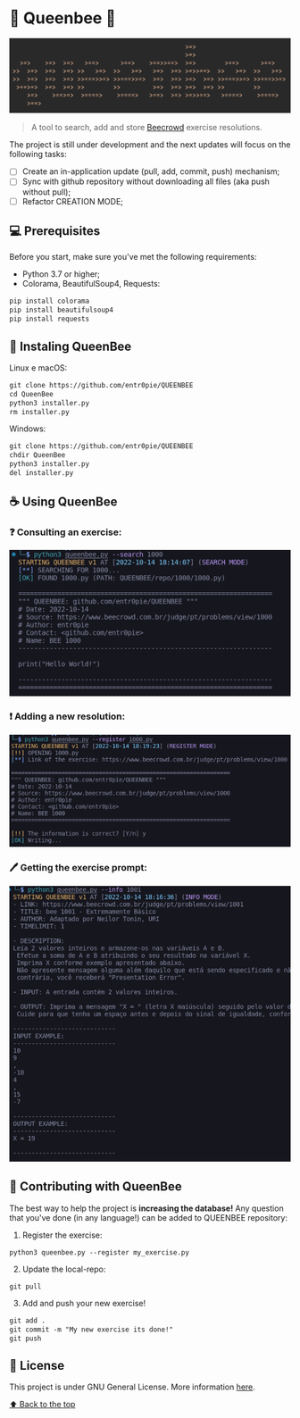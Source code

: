 # 🐝 Queenbee 👑

<!---Esses são exemplos. Veja https://shields.io para outras pessoas ou para personalizar este conjunto de escudos. Você pode querer incluir dependências, status do projeto e informações de licença aqui--->
<!---Incrível trabalho do iuricode. Por favor, dá um confere: https://github.com/iuricode/readme-template --->

<!--
![GitHub repo size](https://img.shields.io/github/repo-size/iuricode/README-template?style=for-the-badge)
![GitHub language count](https://img.shields.io/github/languages/count/iuricode/README-template?style=for-the-badge)
![GitHub forks](https://img.shields.io/github/forks/iuricode/README-template?style=for-the-badge)
![Bitbucket open issues](https://img.shields.io/bitbucket/issues/iuricode/README-template?style=for-the-badge)
![Bitbucket open pull requests](https://img.shields.io/bitbucket/pr-raw/iuricode/README-template?style=for-the-badge)
-->

<img src="images/queenbee.png" alt="Queenbee Help Text">

> A tool to search, add and store [Beecrowd](https://www.beecrowd.com.br/judge/en) exercise resolutions. 

The project is still under development and the next updates will focus on the following tasks:

- [ ] Create an in-application update (pull, add, commit, push) mechanism;
- [ ] Sync with github repository without downloading all files (aka push without pull);
- [ ] Refactor CREATION MODE;

## 💻 Prerequisites

Before you start, make sure you've met the following requirements:
* Python 3.7 or higher;
* Colorama, BeautifulSoup4, Requests:
```
pip install colorama
pip install beautifulsoup4
pip install requests
```

## 🚀 Instaling QueenBee

Linux e macOS:
```
git clone https://github.com/entr0pie/QUEENBEE
cd QueenBee
python3 installer.py
rm installer.py
```

Windows:
```
git clone https://github.com/entr0pie/QUEENBEE
chdir QueenBee
python3 installer.py
del installer.py
```

## ☕ Using QueenBee

### ❓ Consulting an exercise:
<img src="images/search.png" alt="Search function in QueenBee">

### ❗ Adding a new resolution:
<img src="images/register.png" alt="Register Hello World Exercise">

### 🖊️ Getting the exercise prompt:
<img src="images/info.png" alt="Anyone can explain to me how to do this?">


## 🐝 Contributing with QueenBee
<!---Se o seu README for longo ou se você tiver algum processo ou etapas específicas que deseja que os contribuidores sigam, considere a criação de um arquivo CONTRIBUTING.md separado--->
The best way to help the project is **increasing the database!** Any question that you've done (in any language!) can be added to QUEENBEE repository:
1. Register the exercise:
```
python3 queenbee.py --register my_exercise.py
```
2. Update the local-repo:
```
git pull 
```

3. Add and push your new exercise!
```
git add .
git commit -m "My new exercise its done!"
git push 
```

<!---
1. Fork this repository.
2. Create an branch: `git checkout -b branch`.
3. Do your modifications and confirm: `git commit -m message`
4. Send it to the original branch: `git push origin QueenBee / branch`
5. Create pull request

As an alternative, search for pull solicitations on [Github Oficial Docs](https://help.github.com/en/github/collaborating-with-issues-and-pull-requests/creating-a-pull-request).
--->
<!--
## 🤝 Colaboradores

Agradecemos às seguintes pessoas que contribuíram para este projeto:

<table>
  <tr>
    <td align="center">
      <a href="#">
        <img src="https://avatars3.githubusercontent.com/u/31936044" width="100px;" alt="Foto do Iuri Silva no GitHub"/><br>
        <sub>
          <b>Iuri Silva</b>
        </sub>
      </a>
    </td>
    <td align="center">
      <a href="#">
        <img src="https://s2.glbimg.com/FUcw2usZfSTL6yCCGj3L3v3SpJ8=/smart/e.glbimg.com/og/ed/f/original/2019/04/25/zuckerberg_podcast.jpg" width="100px;" alt="Foto do Mark Zuckerberg"/><br>
        <sub>
          <b>Mark Zuckerberg</b>
        </sub>
      </a>
    </td>
    <td align="center">
      <a href="#">
        <img src="https://miro.medium.com/max/360/0*1SkS3mSorArvY9kS.jpg" width="100px;" alt="Foto do Steve Jobs"/><br>
        <sub>
          <b>Steve Jobs</b>
        </sub>
      </a>
    </td>
  </tr>
</table>


## 😄 Seja um dos contribuidores<br>

Quer fazer parte desse projeto? Clique [AQUI](CONTRIBUTING.md) e leia como contribuir.
-->

## 📝 License

This project is under GNU General License. More information [here](LICENSE).


[⬆ Back to the top](#QueenBee)<br>
